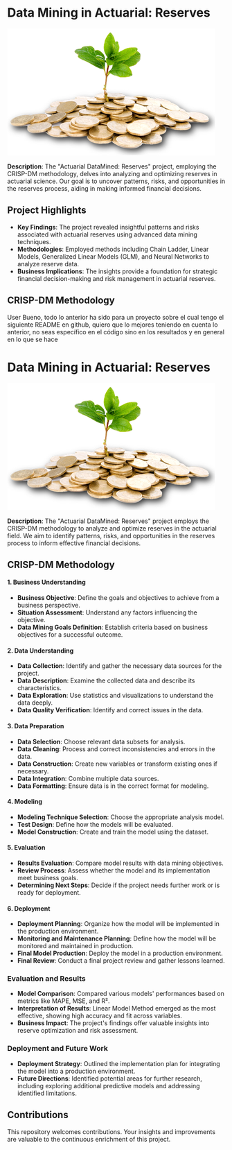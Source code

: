 # Data Mining in Actuarial: Reserves
![Reserves](utils/Save-Money.png)

**Description**:
The "Actuarial DataMined: Reserves" project, employing the CRISP-DM methodology, delves into analyzing and optimizing reserves in actuarial science. Our goal is to uncover patterns, risks, and opportunities in the reserves process, aiding in making informed financial decisions.

## Project Highlights

- **Key Findings**: The project revealed insightful patterns and risks associated with actuarial reserves using advanced data mining techniques. 
- **Methodologies**: Employed methods including Chain Ladder, Linear Models, Generalized Linear Models (GLM), and Neural Networks to analyze reserve data.
- **Business Implications**: The insights provide a foundation for strategic financial decision-making and risk management in actuarial reserves.

## CRISP-DM Methodology
User
Bueno, todo lo anterior ha sido para un proyecto sobre el cual tengo el siguiente README en github, quiero que lo mejores teniendo en cuenta lo anterior, no seas específico en el código sino en los resultados y en general en lo que se hace

# Data Mining in Actuarial: Reserves
![Reserves](utils/Save-Money.png)


**Description**:
The "Actuarial DataMined: Reserves" project employs the CRISP-DM methodology to analyze and optimize reserves in the actuarial field. We aim to identify patterns, risks, and opportunities in the reserves process to inform effective financial decisions.

## CRISP-DM Methodology

#### 1. Business Understanding
  
  - **Business Objective**: Define the goals and objectives to achieve from a business perspective.
  - **Situation Assessment**: Understand any factors influencing the objective.
  - **Data Mining Goals Definition**: Establish criteria based on business objectives for a successful outcome.

#### 2. Data Understanding

  - **Data Collection**: Identify and gather the necessary data sources for the project.
  - **Data Description**: Examine the collected data and describe its characteristics.
  - **Data Exploration**: Use statistics and visualizations to understand the data deeply.
  - **Data Quality Verification**: Identify and correct issues in the data.

#### 3. Data Preparation
  
  - **Data Selection**: Choose relevant data subsets for analysis.
  - **Data Cleaning**: Process and correct inconsistencies and errors in the data.
  - **Data Construction**: Create new variables or transform existing ones if necessary.
  - **Data Integration**: Combine multiple data sources.
  - **Data Formatting**: Ensure data is in the correct format for modeling.

#### 4. Modeling

  - **Modeling Technique Selection**: Choose the appropriate analysis model.
  - **Test Design**: Define how the models will be evaluated.
  - **Model Construction**: Create and train the model using the dataset.

#### 5. Evaluation
  
  - **Results Evaluation**: Compare model results with data mining objectives.
  - **Review Process**: Assess whether the model and its implementation meet business goals.
  - **Determining Next Steps**: Decide if the project needs further work or is ready for deployment.

#### 6. Deployment

  - **Deployment Planning**: Organize how the model will be implemented in the production environment.
  - **Monitoring and Maintenance Planning**: Define how the model will be monitored and maintained in production.
  - **Final Model Production**: Deploy the model in a production environment.
  - **Final Review**: Conduct a final project review and gather lessons learned.

### Evaluation and Results
  
  - **Model Comparison**: Compared various models' performances based on metrics like MAPE, MSE, and R².
  - **Interpretation of Results**: Linear Model Method emerged as the most effective, showing high accuracy and fit across variables.
  - **Business Impact**: The project's findings offer valuable insights into reserve optimization and risk assessment.

### Deployment and Future Work

- **Deployment Strategy**: Outlined the implementation plan for integrating the model into a production environment.
- **Future Directions**: Identified potential areas for further research, including exploring additional predictive models and addressing identified limitations.

## Contributions

This repository welcomes contributions. Your insights and improvements are valuable to the continuous enrichment of this project.

